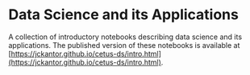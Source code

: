 # Data Science and its Applications

A collection of introductory notebooks describing data science and its applications. The published version of these notebooks is available at [https://jckantor.github.io/cetus-ds/intro.html](https://jckantor.github.io/cetus-ds/intro.html).
